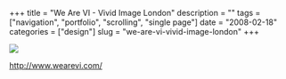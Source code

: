 +++
title = "We Are VI - Vivid Image London"
description = ""
tags = ["navigation", "portfolio", "scrolling", "single page"]
date = "2008-02-18"
categories = ["design"]
slug = "we-are-vi-vivid-image-london"
+++


 

  <div id="screens-thumbs" class="clearfix">
    <div class="txt-center" id="design-submission"><a href="http://www.wearevi.com/"><img id='bluga-thumbnail-919' class='bluga-thumbnail large' src='//media.konigi.com/bluga/
wt47f279da33d9b_0.jpg'/></a></div>  
  </div>   
<p><a href="http://www.wearevi.com/">http://www.wearevi.com/</a></p>




